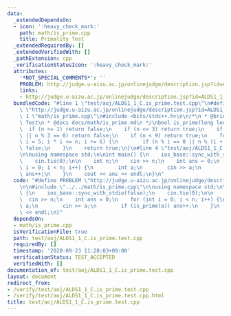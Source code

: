 ```yaml
---
data:
  _extendedDependsOn:
  - icon: ':heavy_check_mark:'
    path: math/is_prime.cpp
    title: Primality Test
  _extendedRequiredBy: []
  _extendedVerifiedWith: []
  _pathExtension: cpp
  _verificationStatusIcon: ':heavy_check_mark:'
  attributes:
    '*NOT_SPECIAL_COMMENTS*': ''
    PROBLEM: http://judge.u-aizu.ac.jp/onlinejudge/description.jsp?id=ALDS1_1_C
    links:
    - http://judge.u-aizu.ac.jp/onlinejudge/description.jsp?id=ALDS1_1_C
  bundledCode: "#line 1 \"test/aoj/ALDS1_1_C.is_prime.test.cpp\"\n#define PROBLEM\
    \ \"http://judge.u-aizu.ac.jp/onlinejudge/description.jsp?id=ALDS1_1_C\"\n\n#line\
    \ 1 \"math/is_prime.cpp\"\n#include <bits/stdc++.h>\n\n/*\n * @brief Primality\
    \ Test\n * @docs docs/math/is_prime.md\n */\nbool is_prime(long long n) {\n  \
    \  if (n <= 1) return false;\n    if (n <= 3) return true;\n    if (n % 2 == 0\
    \ || n % 3 == 0) return false;\n    if (n < 9) return true;\n    for (long long\
    \ i = 5; i * i <= n; i += 6) {\n        if (n % i == 0 || n % (i + 2) == 0) return\
    \ false;\n    }\n    return true;\n}\n#line 4 \"test/aoj/ALDS1_1_C.is_prime.test.cpp\"\
    \n\nusing namespace std;\n\nint main() {\n    ios_base::sync_with_stdio(false);\n\
    \    cin.tie(0);\n\n    int n;\n    cin >> n;\n    int ans = 0;\n    for (int\
    \ i = 0; i < n; i++) {\n        int a;\n        cin >> a;\n        if (is_prime(a))\
    \ ans++;\n    }\n    cout << ans << endl;\n}\n"
  code: "#define PROBLEM \"http://judge.u-aizu.ac.jp/onlinejudge/description.jsp?id=ALDS1_1_C\"\
    \n\n#include \"../../math/is_prime.cpp\"\n\nusing namespace std;\n\nint main()\
    \ {\n    ios_base::sync_with_stdio(false);\n    cin.tie(0);\n\n    int n;\n  \
    \  cin >> n;\n    int ans = 0;\n    for (int i = 0; i < n; i++) {\n        int\
    \ a;\n        cin >> a;\n        if (is_prime(a)) ans++;\n    }\n    cout << ans\
    \ << endl;\n}"
  dependsOn:
  - math/is_prime.cpp
  isVerificationFile: true
  path: test/aoj/ALDS1_1_C.is_prime.test.cpp
  requiredBy: []
  timestamp: '2020-09-23 11:28:03+09:00'
  verificationStatus: TEST_ACCEPTED
  verifiedWith: []
documentation_of: test/aoj/ALDS1_1_C.is_prime.test.cpp
layout: document
redirect_from:
- /verify/test/aoj/ALDS1_1_C.is_prime.test.cpp
- /verify/test/aoj/ALDS1_1_C.is_prime.test.cpp.html
title: test/aoj/ALDS1_1_C.is_prime.test.cpp
---
```

